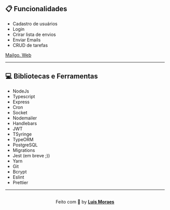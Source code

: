 
## 📋 Funcionalidades

 - Cadastro de usuários
 - Login
 - Crirar lista de envios
 - Enviar Emails
 - CRUD de tarefas


[Mailgo. Web](https://github.com/Luismkm/front-kdmail)

----

## 💻 Bibliotecas e Ferramentas

- NodeJs
- Typescript
- Express
- Cron
- Socket
- Nodemailer
- Handlebars
- JWT
- TSyringe
- TypeORM
- PostgreSQL
- Migrations
- Jest (em breve ;))
- Yarn
- Git
- Bcrypt
- Eslint
- Prettier

---

<p align="center" style="padding-top: 15px;">Feito com 💜 by <strong><a href="https://www.linkedin.com/in/luismkm/" target="_blank">Luis Moraes</a></strong> </p>
